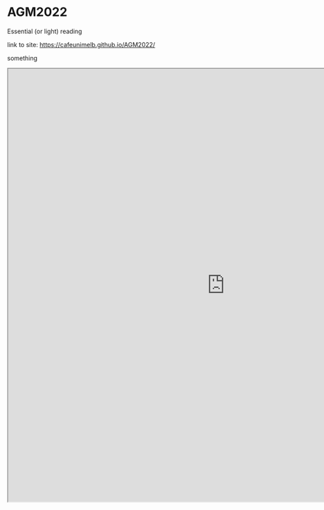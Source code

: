 # AGM2022
Essential (or light) reading

link to site: https://cafeunimelb.github.io/AGM2022/ 

something 
<iframe src="https://docs.google.com/document/d/e/2PACX-1vS3A8G8h2j7Ymr_uYOPg4l7tnueu5TWp0jz33wVIkT05_XNxOZUwsXqjKdmUvj5BA/pub?embedded=true" height="1000" width="1000"></iframe>
